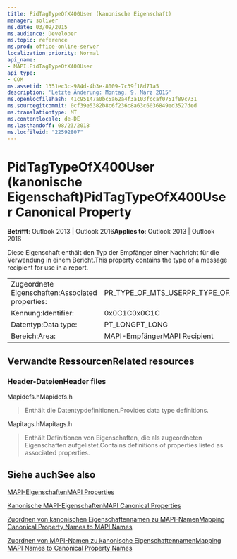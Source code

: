 ```yaml
---
title: PidTagTypeOfX400User (kanonische Eigenschaft)
manager: soliver
ms.date: 03/09/2015
ms.audience: Developer
ms.topic: reference
ms.prod: office-online-server
localization_priority: Normal
api_name:
- MAPI.PidTagTypeOfX400User
api_type:
- COM
ms.assetid: 1351ec3c-984d-4b3e-8009-7c39f18d71a5
description: 'Letzte Änderung: Montag, 9. März 2015'
ms.openlocfilehash: 41c95147a0bc5a62a4f3a103fccaf0751f89c731
ms.sourcegitcommit: 0cf39e5382b8c6f236c8a63c6036849ed3527ded
ms.translationtype: MT
ms.contentlocale: de-DE
ms.lasthandoff: 08/23/2018
ms.locfileid: "22592807"
---
```

# <a name="pidtagtypeofx400user-canonical-property"></a><span data-ttu-id="845b6-103">PidTagTypeOfX400User (kanonische Eigenschaft)</span><span class="sxs-lookup"><span data-stu-id="845b6-103">PidTagTypeOfX400User Canonical Property</span></span>

  
  
<span data-ttu-id="845b6-104">**Betrifft**: Outlook 2013 | Outlook 2016</span><span class="sxs-lookup"><span data-stu-id="845b6-104">**Applies to**: Outlook 2013 | Outlook 2016</span></span> 
  
<span data-ttu-id="845b6-105">Diese Eigenschaft enthält den Typ der Empfänger einer Nachricht für die Verwendung in einem Bericht.</span><span class="sxs-lookup"><span data-stu-id="845b6-105">This property contains the type of a message recipient for use in a report.</span></span>
  
|||
|:-----|:-----|
|<span data-ttu-id="845b6-106">Zugeordnete Eigenschaften:</span><span class="sxs-lookup"><span data-stu-id="845b6-106">Associated properties:</span></span>  <br/> |<span data-ttu-id="845b6-107">PR_TYPE_OF_MTS_USER</span><span class="sxs-lookup"><span data-stu-id="845b6-107">PR_TYPE_OF_MTS_USER</span></span>  <br/> |
|<span data-ttu-id="845b6-108">Kennung:</span><span class="sxs-lookup"><span data-stu-id="845b6-108">Identifier:</span></span>  <br/> |<span data-ttu-id="845b6-109">0x0C1C</span><span class="sxs-lookup"><span data-stu-id="845b6-109">0x0C1C</span></span>  <br/> |
|<span data-ttu-id="845b6-110">Datentyp:</span><span class="sxs-lookup"><span data-stu-id="845b6-110">Data type:</span></span>  <br/> |<span data-ttu-id="845b6-111">PT_LONG</span><span class="sxs-lookup"><span data-stu-id="845b6-111">PT_LONG</span></span>  <br/> |
|<span data-ttu-id="845b6-112">Bereich:</span><span class="sxs-lookup"><span data-stu-id="845b6-112">Area:</span></span>  <br/> |<span data-ttu-id="845b6-113">MAPI-Empfänger</span><span class="sxs-lookup"><span data-stu-id="845b6-113">MAPI Recipient</span></span>  <br/> |
   
## <a name="related-resources"></a><span data-ttu-id="845b6-114">Verwandte Ressourcen</span><span class="sxs-lookup"><span data-stu-id="845b6-114">Related resources</span></span>

### <a name="header-files"></a><span data-ttu-id="845b6-115">Header-Dateien</span><span class="sxs-lookup"><span data-stu-id="845b6-115">Header files</span></span>

<span data-ttu-id="845b6-116">Mapidefs.h</span><span class="sxs-lookup"><span data-stu-id="845b6-116">Mapidefs.h</span></span>
  
> <span data-ttu-id="845b6-117">Enthält die Datentypdefinitionen.</span><span class="sxs-lookup"><span data-stu-id="845b6-117">Provides data type definitions.</span></span>
    
<span data-ttu-id="845b6-118">Mapitags.h</span><span class="sxs-lookup"><span data-stu-id="845b6-118">Mapitags.h</span></span>
  
> <span data-ttu-id="845b6-119">Enthält Definitionen von Eigenschaften, die als zugeordneten Eigenschaften aufgelistet.</span><span class="sxs-lookup"><span data-stu-id="845b6-119">Contains definitions of properties listed as associated properties.</span></span>
    
## <a name="see-also"></a><span data-ttu-id="845b6-120">Siehe auch</span><span class="sxs-lookup"><span data-stu-id="845b6-120">See also</span></span>



[<span data-ttu-id="845b6-121">MAPI-Eigenschaften</span><span class="sxs-lookup"><span data-stu-id="845b6-121">MAPI Properties</span></span>](mapi-properties.md)
  
[<span data-ttu-id="845b6-122">Kanonische MAPI-Eigenschaften</span><span class="sxs-lookup"><span data-stu-id="845b6-122">MAPI Canonical Properties</span></span>](mapi-canonical-properties.md)
  
[<span data-ttu-id="845b6-123">Zuordnen von kanonischen Eigenschaftennamen zu MAPI-Namen</span><span class="sxs-lookup"><span data-stu-id="845b6-123">Mapping Canonical Property Names to MAPI Names</span></span>](mapping-canonical-property-names-to-mapi-names.md)
  
[<span data-ttu-id="845b6-124">Zuordnen von MAPI-Namen zu kanonische Eigenschaftennamen</span><span class="sxs-lookup"><span data-stu-id="845b6-124">Mapping MAPI Names to Canonical Property Names</span></span>](mapping-mapi-names-to-canonical-property-names.md)

